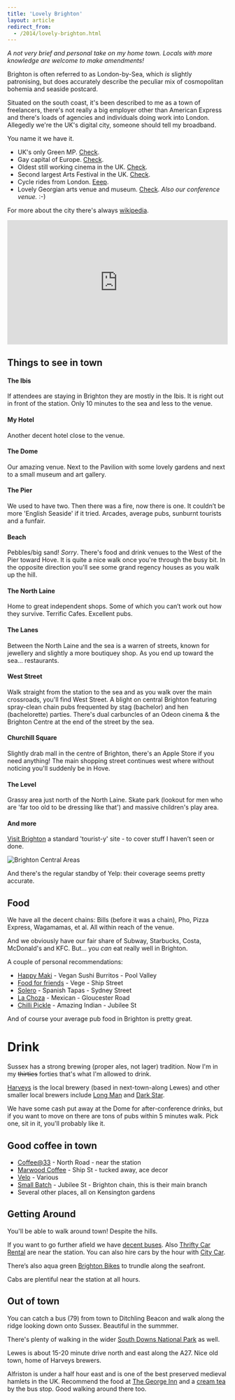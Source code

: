 ```yaml
---
title: 'Lovely Brighton'
layout: article
redirect_from:
  - /2014/lovely-brighton.html
---
```


_A not very brief and personal take on my home town. Locals with more knowledge are welcome to make amendments!_

Brighton is often referred to as London-by-Sea, which _is_ slightly patronising, but does accurately describe the peculiar mix of cosmopolitan bohemia and seaside postcard.

Situated on the south coast, it's been described to me as a town of freelancers, there's not really a big employer other than American Express and there's loads of agencies and individuals doing work into London. Allegedly we're the UK's digital city, someone should tell my broadband.

You name it we have it.

* UK's only Green MP. [Check](http://www.carolinelucas.com).
* Gay capital of Europe. [Check](http://www.brighton-pride.org).
* Oldest still working cinema in the UK. [Check](http://www.picturehouses.co.uk/cinema/Duke_Of_Yorks/).
* Second largest Arts Festival in the UK. [Check](http://brightonfestival.org).
* Cycle rides from London. [Eeep](http://www.londonbrightoncycle.co.uk).
* Lovely Georgian arts venue and museum. [Check](http://brightondome.org). _Also our conference venue._ :-)

For more about the city there's always [wikipedia](https://en.wikipedia.org/wiki/Brighton).

<style>.embed-container { position: relative; padding-bottom: 56.25%; height: 0; overflow: hidden; max-width: 100%; } .embed-container iframe, .embed-container object, .embed-container embed { position: absolute; top: 0; left: 0; width: 100%; height: 100%; }</style><div class='embed-container'><iframe src='https://player.vimeo.com/video/34381687' frameborder='0' webkitAllowFullScreen mozallowfullscreen allowFullScreen></iframe></div>

## Things to see in town

#### The Ibis

If attendees are staying in Brighton they are mostly in the Ibis. It is right out in front of the station. Only 10 minutes to the sea and less to the venue.

#### My Hotel

Another decent hotel close to the venue.

#### The Dome

Our amazing venue. Next to the Pavilion with some lovely gardens and next to a small museum and art gallery.

#### The Pier

We used to have two. Then there was a fire, now there is one. It couldn’t be more 'English Seaside' if it tried. Arcades, average pubs, sunburnt tourists and a funfair.

#### Beach

Pebbles/big sand! _Sorry_. There's food and drink venues to the West of the Pier toward Hove. It is quite a nice walk once you're through the busy bit. In the opposite direction you'll see some grand regency houses as you walk up the hill.

#### The North Laine

Home to great independent shops. Some of which you can’t work out how they survive. Terrific Cafes. Excellent pubs.

#### The Lanes

Between the North Laine and the sea is a warren of streets, known for jewellery and slightly a more boutiquey shop. As you end up toward the sea... restaurants.

#### West Street

Walk straight from the station to the sea and as you walk over the main crossroads, you'll find West Street. A blight on central Brighton featuring spray-clean chain pubs frequented by stag (bachelor) and hen (bachelorette) parties. There's dual carbuncles of an Odeon cinema & the Brighton Centre at the end of the street by the sea.

#### Churchill Square

Slightly drab mall in the centre of Brighton, there's an Apple Store if you need anything! The main shopping street continues west where without noticing you'll suddenly be in Hove.

#### The Level

Grassy area just north of the North Laine. Skate park (lookout for men who are 'far too old to be dressing like that') and massive children's play area.

#### And more

[Visit Brighton](http://www.visitbrighton.com) a standard 'tourist-y' site - to cover stuff I haven’t seen or done.

<img src="/images/brightonmap.png" class="img-fluid" alt="Brighton Central Areas" />

And there's the regular standby of Yelp: their coverage seems pretty accurate.

## Food

We have all the decent chains: Bills (before it was a chain), Pho, Pizza Express, Wagamamas, et al. All within reach of the venue.

And we obviously have our fair share of Subway, Starbucks, Costa, McDonald's and KFC. But... you _can_ eat really well in Brighton.

A couple of personal recommendations:

* [Happy Maki](https://www.happymaki.co.uk) - Vegan Sushi Burritos - Pool Valley
* [Food for friends](http://www.foodforfriends.com) - Vege - Ship Street
* [Solero](http://www.solera-brighton.co.uk) - Spanish Tapas - Sydney Street
* [La Choza](http://www.lachoza.co.uk) - Mexican - Gloucester Road
* [Chilli Pickle](http://www.thechillipickle.com) - Amazing Indian - Jubilee St

And of course your average pub food in Brighton is pretty great.

# Drink

Sussex has a strong brewing (proper ales, not lager) tradition. Now I'm in my ~~thirties~~ forties that's what I'm allowed to drink.

[Harveys](http://www.harveys.org.uk) is the local brewery (based in next-town-along Lewes) and other smaller local brewers include [Long Man](http://www.longmanbrewery.com) and [Dark Star](http://darkstarbrewing.co.uk).

We have some cash put away at the Dome for after-conference drinks, but if you want to move on there are tons of pubs within 5 minutes walk. Pick one, sit in it, you'll probably like it.

## Good coffee in town

* [Coffee@33](https://twitter.com/CoffeeAt33) - North Road - near the station
* [Marwood Coffee](http://themarwood.com) - Ship St - tucked away, ace decor
* [Velo](https://www.wolfox.coffee/) - Various
* [Small Batch](http://smallbatchcoffee.co.uk) - Jubilee St - Brighton chain, this is their main branch
* Several other places, all on Kensington gardens

## Getting Around

You'll be able to walk around town! Despite the hills.

If you want to go further afield we have [decent buses](http://www.buses.co.uk). Also [Thrifty Car Rental](http://www.thrifty.co.uk) are near the station. You can also hire cars by the hour with [City Car](http://www.citycarclub.co.uk/locations/brighton-car-hire).

There’s also aqua green [Brighton Bikes](https://btnbikeshare.com) to trundle along the seafront.

Cabs are plentiful near the station at all hours.

## Out of town

You can catch a bus (79) from town to Ditchling Beacon and walk along the ridge looking down onto Sussex. Beautiful in the summmer.

There's plenty of walking in the wider [South Downs National Park](http://www.southdowns.gov.uk/) as well.

Lewes is about 15-20 minute drive north and east along the A27. Nice old town, home of Harveys brewers.

Alfriston is under a half hour east and is one of the best preserved medieval hamlets in the UK. Recommend the food at [The George Inn](http://thegeorge-alfriston.com) and a [cream tea](http://www.badgersteahouse.com) by the bus stop. Good walking around there too.
